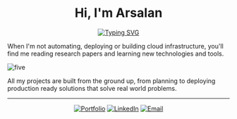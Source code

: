<div align="center">
  
# Hi, I'm Arsalan 

[![Typing SVG](https://readme-typing-svg.herokuapp.com?font=JetBrains+Mono&size=28&duration=3000&pause=1000&color=4ECDC4&center=true&vCenter=true&width=600&lines=Development+Engineer;DevOps+Engineer;Platform+Engineering;Cloud+Architecture;Infrastructure+Automation;Always+Building+Solutions)](https://git.io/typing-svg)

</div>


When I'm not automating, deploying or building cloud infrastructure, you'll find me reading research papers and learning new technologies and tools.

![five](https://github.com/user-attachments/assets/dc6673cb-b2ff-4dc4-a016-5fde834c3ed8)

All my projects are built from the ground up, from planning to deploying production ready solutions that solve real world problems.

---

<div align="center">

[![Portfolio](https://img.shields.io/badge/_PORTFOLIO-4285F4?style=for-the-badge&logo=google-chrome&logoColor=white)](https://arsalan-portfolio-umber.vercel.app/)
[![LinkedIn](https://img.shields.io/badge/_LINKEDIN-0077B5?style=for-the-badge&logo=linkedin&logoColor=white)](https://www.linkedin.com/in/arsalan-anwer-cloud/)
[![Email](https://img.shields.io/badge/_EMAIL-D14836?style=for-the-badge&logo=gmail&logoColor=white)](mailto:arsalan.anwer9050@gmail.com)

</div>
